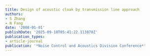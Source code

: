 ```yaml
---
title: Design of acoustic cloak by transmission line approach
authors:
- S Zhang
- N Fang
date: '2008-01-01'
publishDate: '2025-09-18T05:41:22.113878Z'
publication_types:
- article-journal
publication: '*Noise Control and Acoustics Division Conference*'
---
```

